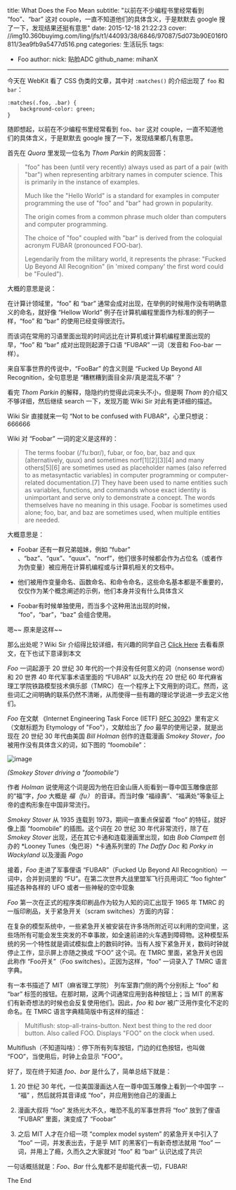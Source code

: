 title: What Does the Foo Mean
subtitle: "以前在不少编程书里经常看到 “foo”、“bar” 这对 couple，一直不知道他们的具体含义，于是默默去 google 搜了一下，发现结果还挺有意思"
date: 2015-12-18 21:22:23
cover: //img10.360buyimg.com/ling/jfs/t1/44093/38/6846/97087/5d073b90E016f0811/3ea9fb9a5477d516.png
categories: 生活玩乐
tags: 
- Foo
author:
	nick: 贴脸ADC
	github_name: mihanX

---

今天在 WebKit 看了 CSS 伪类的文章，其中对 `:matches()` 的介绍出现了 `foo` 和 `bar`：

	:matches(.foo, .bar) {
		background-color: green;
	}
	
随即想起，以前在不少编程书里经常看到 `foo`、`bar` 这对 couple，一直不知道他们的具体含义，于是默默去 google 搜了一下，发现结果都几有意思。

首先在 *Quora* 里发现一位名为 *Thom Parkin* 的网友回答：

> "foo" has been (until very recently) always used as part of a pair (with "bar") when representing arbitrary names in computer science.  This is primarily in the instance of examples.
> 
> Much like the "Hello World" is a standard for examples in computer programming the use of "foo" and "bar" had grown in popularity.
> 
> The origin comes from a common phrase much older than computers and computer programming.
> 
> The choice of "foo" coupled with "bar" is derived from the coloquial acronym FUBAR (pronounced FOO-bar).
> 
> Legendarily from the military world, it represents the phrase:
> "Fucked Up Beyond All Recognition" (in 'mixed company' the first word could be "Fouled").

大概的意思是说：

在计算计领域里，“foo” 和 “bar” 通常会成对出现，在举例的时候用作没有明确意义的命名，就好像 “Hellow World” 例子在计算机编程里面作为标准的例子一样，“foo” 和 “bar” 的使用已经变得很流行。

而该词在常用的习语里面出现的时间远比在计算机或计算机编程里面出现的早，“foo” 和 “bar” 成对出现则起源于口语 “FUBAR” 一词（发音和 Foo-bar 一样）。

来自军事世界的传说中，“FooBar” 的含义则是 “Fucked Up Beyond All Recognition，全句意思是 “糟糕糟到面目全非/真是混乱不堪” ？

看完 *Thom Parkin* 的解释，隐隐约约觉得此词来头不小，但是啊 *Thom* 的介绍又不够详细，然后继续 search 一下，发现万能 Wiki Sir 对此有更详细的描述。

Wiki Sir 直接就来一句 “Not to be confused with FUBAR”，心里只想说：666666

Wiki 对 “Foobar” 一词的定义是这样的：

> The terms foobar (/ˈfuːbɑr/), fubar, or foo, bar, baz and qux (alternatively, quux) and sometimes norf[1][2][3][4] and many others[5][6] are sometimes used as placeholder names (also referred to as metasyntactic variables) in computer programming or computer-related documentation.[7] They have been used to name entities such as variables, functions, and commands whose exact identity is unimportant and serve only to demonstrate a concept. The words themselves have no meaning in this usage. Foobar is sometimes used alone; foo, bar, and baz are sometimes used, when multiple entities are needed.

大概意思是：

* Foobar 还有一群兄弟姐妹，例如 “fubar” 、“baz”、“qux”、“quux”、“norf”，他们很多时候都会作为占位名（或者作为伪变量）被应用在计算机编程或与计算机相关的文档中。

* 他们被用作变量命名、函数命名、和命令命名，这些命名基本都是不重要的，仅仅作为某个概念阐述的示例，他们本身并没有什么具体含义

* Foobar有时候单独使用，而当多个这种用法出现的时候， “foo”，“bar”，“baz” 会组合使用。

嗯~~ 原来是这样~~

那么出处呢？Wiki Sir 介绍得比较详细，有兴趣的同学自己 [Click Here](https://en.wikipedia.org/wiki/Foobar#History_and_etymology) 去看看原文，在下也试下意译到本文

*Foo* 一词起源于 20 世纪 30 年代的一个并没有任何意义的词（nonsense word）和 20 世界 40 年代军事术语里面的 “FUBAR” 以及大约在 20 世纪 60 年代麻省理工学院铁路模型技术俱乐部（TMRC）在一个程序上下文用到的词汇。然而，这些词汇之间明确的联系仍然不清晰，从而使得一些有趣的理论学说进一步去定义他们。

*Foo* 在文献 《Internet Engineering Task Force (IETF) [RFC 3092](https://tools.ietf.org/html/rfc3092)》里有定义（文献标题为 Etymology of "Foo"），文献给出了 *foo* 最早的使用记录，就是出现在 20 世纪 30 年代由美国 *Bill Holman* 创作的连载漫画 *Smokey Stover*，*foo* 被用作没有具体含义的词，如下图的 “foomobile”：

![image](//img10.360buyimg.com/ling/jfs/t1/55667/30/2590/122708/5d073babE5102cc32/77688b49cd18710b.jpg)

*(Smokey Stover driving a "foomobile")*

作者 *Holman* 说使用这个词是因为他在旧金山唐人街看到一尊中国玉雕像底部的“福”字，*foo* 大概是 *福（fu）* 的音译。而当时像 “福祿壽”、“福满处”等象征上帝的虚构形象在中国非常流行。

*Smokey Stover* 从 1935 连载到 1973，期间一直重点保留着 “foo” 的特征，就好像上面 “foomobile” 的插图。这个词在 20 世纪 30 年代非常流行，除了在 *Smokey Stover* 出现，还在其它卡通和连载漫画里出现，如由 *Bob Clampett* 创办的 *Looney Tunes（兔巴哥）*卡通系列里的 *The Daffy Doc* 和 *Porky in Wackyland* 以及漫画 *Pogo*

接着，*Foo* 走进了军事俚语 “FUBAR”（Fucked Up Beyond All Recognition）一词中，合并到词里的 “FU”。在第二次世界大战里盟军飞行员用词汇 “foo fighter” 描述各种各样的 UFO 或者一些神秘的空中现象

*Foo* 第一次在正式的程序类印刷品作为较为人知的词汇出现于 1965 年 TMRC 的一版印刷品，关于紧急开关（scram switches）方面的内容：

在复杂的模型系统中，一些紧急开关被安装在许多场所附近可以利用的空间里，这些场所有可能会发生突发的不幸事故，如全速前进的火车遇到障碍物。这种模型系统的另一个特性就是调试模拟盘上的数码时钟。当有人按下紧急开关，数码时钟就停止工作，显示屏上亦随之换成 “FOO” 这个词。在 TMRC 里面，紧急开关也因此称作 “Foo开关”（Foo switches）。正因为这样，“foo” 一词录入了 TMRC 语言字典。

有一本书描述了 MIT（麻省理工学院） 列车室靠门侧的两个分别标上 “foo” 和 “bar” 标签的按钮。在那时期，这两个词通常应用到各种按钮上；当 MIT 的黑客们有新奇想法的时候也会反复使用他们。因此，*foo* 和 *bar* 被广泛用作变化不定的命名。在 TMRC 语言字典精简版中有这样的描述：

> Multiflush: stop-all-trains-button. Next best thing to the red door button. Also called FOO. Displays "FOO" on the clock when used.

Multiflush（不知道叫啥）：停下所有列车按钮，门边的红色按钮，也叫做 “FOO”，当使用后，时钟上会显示 "FOO"。

好了，现在终于知道 *foo*、*bar* 是什么了，简单总结下就是：

1. 20 世纪 30 年代，一位美国漫画达人在一尊中国玉雕像上看到一个中国字 -- “福” ，然后就将其音译成 “foo”，并应用到他自己的漫画上

2. 漫画大叔将 “foo” 发扬光大不久，唯恐不乱的军事世界将 “foo” 放到了俚语 “FUBAR” 里面，演变成了 “Foobar”

3. 之后 MIT 人才在介绍一项 “complex model system” 的紧急开关中引入了 “foo” 一词，并发表出去，于是乎 MIT 的黑客们一有新奇想法就用 “foo” 一词，并用上了瘾，久而久之大家就对 “foo” 和 “bar” 认识达成了共识

一句话概括就是：*Foo*、*Bar* 什么鬼都不是却能代表一切，FUBAR!

The End

